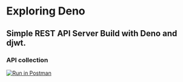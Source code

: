 # Exploring Deno

## Simple REST API Server Build with Deno and djwt.

### API collection

[![Run in Postman](https://run.pstmn.io/button.svg)](https://app.getpostman.com/run-collection/bc582d7658d04ca2d035)
